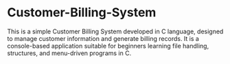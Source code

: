 # Customer-Billing-System
This is a simple Customer Billing System developed in C language, designed to manage customer information and generate billing records. It is a console-based application suitable for beginners learning file handling, structures, and menu-driven programs in C.
